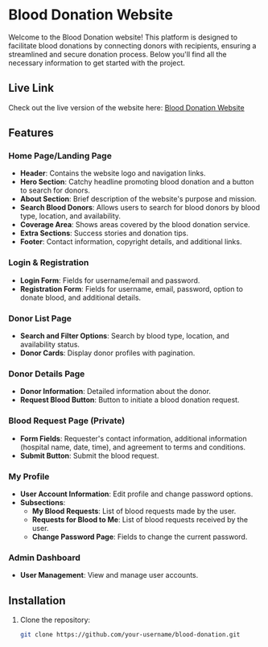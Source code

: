 <!-- This is a [Next.js](https://nextjs.org/) project bootstrapped with [`create-next-app`](https://github.com/vercel/next.js/tree/canary/packages/create-next-app).

## Getting Started

First, run the development server:

```bash
npm run dev
# or
yarn dev
# or
pnpm dev
# or
bun dev
```

Open [http://localhost:3000](http://localhost:3000) with your browser to see the result.

You can start editing the page by modifying `app/page.tsx`. The page auto-updates as you edit the file.

This project uses [`next/font`](https://nextjs.org/docs/basic-features/font-optimization) to automatically optimize and load Inter, a custom Google Font.

## Learn More

To learn more about Next.js, take a look at the following resources:

- [Next.js Documentation](https://nextjs.org/docs) - learn about Next.js features and API.
- [Learn Next.js](https://nextjs.org/learn) - an interactive Next.js tutorial.

You can check out [the Next.js GitHub repository](https://github.com/vercel/next.js/) - your feedback and contributions are welcome!

## Deploy on Vercel

The easiest way to deploy your Next.js app is to use the [Vercel Platform](https://vercel.com/new?utm_medium=default-template&filter=next.js&utm_source=create-next-app&utm_campaign=create-next-app-readme) from the creators of Next.js.

Check out our [Next.js deployment documentation](https://nextjs.org/docs/deployment) for more details. -->

# Blood Donation Website

Welcome to the Blood Donation website! This platform is designed to facilitate blood donations by connecting donors with recipients, ensuring a streamlined and secure donation process. Below you'll find all the necessary information to get started with the project.

## Live Link

Check out the live version of the website here: [Blood Donation Website](https://blood-donation-client-woad.vercel.app/)

## Features

### Home Page/Landing Page
- **Header**: Contains the website logo and navigation links.
- **Hero Section**: Catchy headline promoting blood donation and a button to search for donors.
- **About Section**: Brief description of the website's purpose and mission.
- **Search Blood Donors**: Allows users to search for blood donors by blood type, location, and availability.
- **Coverage Area**: Shows areas covered by the blood donation service.
- **Extra Sections**: Success stories and donation tips.
- **Footer**: Contact information, copyright details, and additional links.

### Login & Registration
- **Login Form**: Fields for username/email and password.
- **Registration Form**: Fields for username, email, password, option to donate blood, and additional details.

### Donor List Page
- **Search and Filter Options**: Search by blood type, location, and availability status.
- **Donor Cards**: Display donor profiles with pagination.

### Donor Details Page
- **Donor Information**: Detailed information about the donor.
- **Request Blood Button**: Button to initiate a blood donation request.

### Blood Request Page (Private)
- **Form Fields**: Requester's contact information, additional information (hospital name, date, time), and agreement to terms and conditions.
- **Submit Button**: Submit the blood request.

### My Profile
- **User Account Information**: Edit profile and change password options.
- **Subsections**:
  - **My Blood Requests**: List of blood requests made by the user.
  - **Requests for Blood to Me**: List of blood requests received by the user.
  - **Change Password Page**: Fields to change the current password.

### Admin Dashboard
- **User Management**: View and manage user accounts.

## Installation

1. Clone the repository:
   ```bash
   git clone https://github.com/your-username/blood-donation.git

